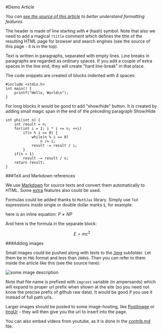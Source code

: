<!--?title Demo Article-->

#Demo Article

_You can [see the source of this article](https://raw.githubusercontent.com/e-maxx-eng/e-maxx-eng/master/src/demo-article.md) to better understand formatting features._

The header is made of line starting with `#` (hash) symbol. Note that also we need to add a magical `?title` comment which
defines the title of the resulting HTML page for browser and search engines (see the source of this page - it is in the top).

Text is written in paragraphs, separated with empty lines. Line breaks in paragraphs are regarded as ordinary spaces. If you
add a couple of extra spaces in the line end, they will create "hard line-break" in that place.

The code snippets are created of blocks indented with 4 spaces:

    #include <stdio.h>
    int main() {
        printf("Hello, World\n");
    }
    
For long blocks it would be good to add "show/hide" button. It is created by adding small magic span in the end of
the preceding paragraph <span class="toggle-code">Show/Hide</span>

	int phi(int n) {
		int result = n;
		for(int i = 2; i * i <= n; ++i)
			if(n % i == 0) {
				while(n % i == 0)
					n /= i;
				result -= result / i;
			}
		if(n > 1)
			result -= result / n;
		return result;
	}

###TeX and Markdown references

We use [Markdown](https://daringfireball.net/projects/markdown) for source texts and
convert them automatically to HTML.
Some [extra](https://michelf.ca/projects/php-markdown/extra/) features also could be used.

Formulas could be added thanks to `MathJax` library. Simply use `TeX` expressions inside single or double dollar marks `$`, for example:

here is an inline equation: $P \ne NP$

And here is the formula in the separate block:

$$E = mc^{2}$$

###Adding images

Small images could be pushed along with texts to the [/img](https://github.com/e-maxx-eng/e-maxx-eng/tree/master/img) subfolder. Let them be in `PNG` format and less than `200kb`. Then you can refer to them inside the article like this (see the source here):

![some image description](&imgroot&/search-bridge-formula.png)

Note that file name is prefixed with `imgroot` variable (in ampersands) which will expand to proper url prefix when shown at the site (so you need not know the precise prefix of github raw data). It would be good if you use it instead of full path urls.

Larger images should be posted to some image-hosting, like [PostImage](http://postimage.org) or [ImgUr](http://imgur.com/) - they will then give you the url to insert into the page.

You can also embed videos from youtube, as it is done in the [contrib.md](./contrib.html) file.
